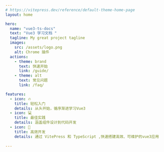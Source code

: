 ```yaml
---
# https://vitepress.dev/reference/default-theme-home-page
layout: home

hero:
  name: "vue3-ts-docs"
  text: "Vue3 学习文档 "
  tagline: My great project tagline
  images: 
    src: /assets/logo.png
    alt: Chrome 插件
  actions:
    - theme: brand
      text: 快速开始
      link: /guide/
    - theme: alt
      text: 常见问题
      link: /faq/

features:
  - icon: 🔥
    title: 轻松入门
    details: 从头开始，循序渐进学习Vue3
  - icon: 💻
    title: 最佳实践
    details: 涵盖组件设计到代码开发
  - icon: 🚀
    title: 高效开发
    details: 通过 VitePress 和 TypeScript ,快速搭建高效、可维护的vue3应用
    
---
```


